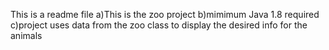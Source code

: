 This is a readme file
a)This is the zoo project
b)mimimum Java 1.8 required
c)project uses data from the zoo class to display the desired info for the animals